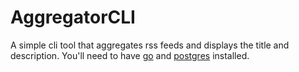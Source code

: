# AggregatorCLI

A simple cli tool that aggregates rss feeds and displays the title and description.
You'll need to have [go](https://go.dev/doc/install) and [postgres](https://www.postgresql.org/download/) installed. 

